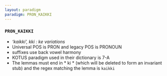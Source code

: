 ```yaml
---
layout: paradigm
paradigm: PRON_KAIKKI
---
```

### ` PRON_KAIKKI `

* _‘kaikki’, kki : ke variations_
* Universal POS is PRON and legacy POS is PRONOUN
* suffixes use back vowel harmony
* KOTUS paradigm used in their dictionary is 7-A
* The lemmas must end in * ki * (which will be deleted to form an invariant stub) and the regex matching the lemma is ` kaikki `
